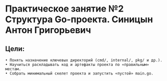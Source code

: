 # Практическое занятие №2 Структура Go-проекта. Синицын Антон Григорьевич
## Цели:
    • Понять назначение ключевых директорий (cmd/, internal/, pkg/ и др.).
    • Научиться раскладывать код и артефакты проекта по «правильным» местам.
    • Собрать минимальный скелет проекта и запустить «пустой» main.go.

